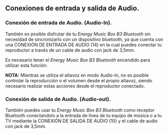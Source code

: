## Conexiones de entrada y salida de Audio.
### Conexión de entrada de Audio. (Audio-In).

También es posible disfrutar de tu *Energy Music Box B3 Bluetooth* sin necesidad de sincronizarlo con un dispositivo bluetooth, ya que cuenta con una CONEXIÓN DE ENTRADA DE AUDIO (14) en la cual puedes conectar tu reproductor a través de un cable de audio con jack de 3,5mm.

Es necesario tener el *Energy Music Box B3 Bluetooth* encendido para utilizar esta función.

**NOTA:** Mientras se utiliza el altavoz en modo  Audio-In, no es posible controlar la reproducción o el volumen desde el propio altavoz, siendo necesario realizar estas acciones desde el reproductor conectado.

### Conexión de salida de Audio. (Audio-out).

También puedes usar tu *Energy Music Box B3 Bluetooth* como receptor Bluetooth conectandolo a la entrada de línea de tu equipo de música o a tu TV mediante la CONEXIÓN DE SALIDA DE AUDIO (10) y el cable de audio con jack de 3,5mm.
